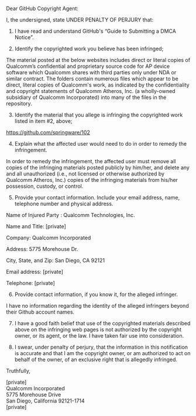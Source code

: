 Dear GitHub Copyright Agent:

 

I, the undersigned, state UNDER PENALTY OF PERJURY that:

 

1) I have read and understand GitHub's “Guide to Submitting a DMCA Notice”.

 

2) Identify the copyrighted work you believe has been infringed;

 

The material posted at the below websites includes direct or literal copies of Qualcomm’s confidential and proprietary source code for AP device software which Qualcomm shares with third parties only under NDA or similar contract.  The folders contain numerous files which appear to be direct, literal copies of Qualcomm's work, as indicated by the confidentiality and copyright statements of Qualcomm Atheros, Inc. (a wholly-owned subsidiary of Qualcomm Incorporated) into many of the files in the repository.

 

3) Identify the material that you allege is infringing the copyrighted work listed in item #2, above;

 

https://github.com/springware/102

 

4) Explain what the affected user would need to do in order to remedy the infringement.

 

In order to remedy the infringement, the affected user must remove all copies of the infringing materials posted publicly by him/her, and delete any and all unauthorized (i.e., not licensed or otherwise authorized by Qualcomm Atheros, Inc.) copies of the infringing materials from his/her possession, custody, or control.

 

5) Provide your contact information. Include your email address, name, telephone number and physical address.

 

Name of Injured Party : Qualcomm Technologies, Inc.

Name and Title: [private]  

Company: Qualcomm Incorporated

Address: 5775 Morehouse Dr.

City, State, and Zip: San Diego, CA  92121

Email address:  [private]  

Telephone: [private]  

 

6)  Provide contact information, if you know it, for the alleged infringer.

 

I have no information regarding the identity of the alleged infringers beyond their Github account names.

 

7)  I have a good faith belief that use of the copyrighted materials described above on the infringing web pages is not authorized by the copyright owner, or its agent, or the law. I have taken fair use into consideration.

 

8)  I swear, under penalty of perjury, that the information in this notification is accurate and that I am the copyright owner, or am authorized to act on behalf of the owner, of an exclusive right that is allegedly infringed.

 

 

Truthfully,

 

 

 

[private]  
Qualcomm Incorporated  
5775 Morehouse Drive  
San Diego, California 92121-1714  
[private]  
